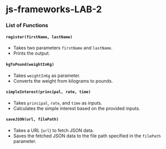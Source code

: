 # js-frameworks-LAB-2

### List of Functions

#### `register(firstName, lastName)`
- Takes two parameters `firstName` and `lastName`.
- Prints the output.
  
#### `kgToPound(weightInKg)`
- Takes `weightInKg` as parameter.
- Converts the weight from kilograms to pounds.

#### `simpleInterest(principal, rate, time)`
- Takes `principal`, `rate`, and `time` as inputs.
- Calculates the simple interest based on the provided inputs.

#### `saveJSON(url, filePath)`
- Takes a URL (`url`) to fetch JSON data.
- Saves the fetched JSON data to the file path specified in the `filePath` parameter.

